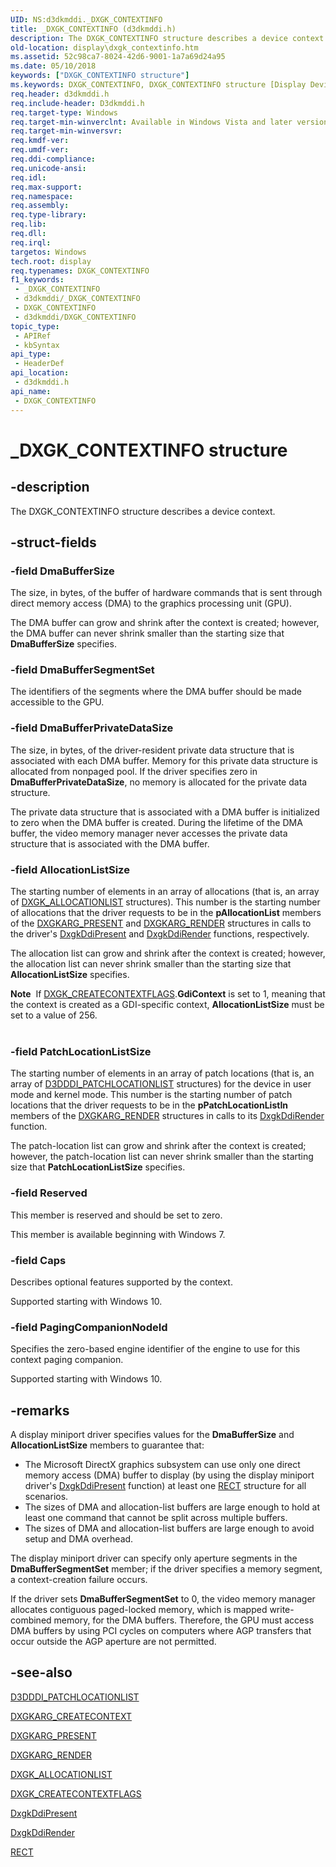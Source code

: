 ```yaml
---
UID: NS:d3dkmddi._DXGK_CONTEXTINFO
title: _DXGK_CONTEXTINFO (d3dkmddi.h)
description: The DXGK_CONTEXTINFO structure describes a device context.
old-location: display\dxgk_contextinfo.htm
ms.assetid: 52c98ca7-8024-42d6-9001-1a7a69d24a95
ms.date: 05/10/2018
keywords: ["DXGK_CONTEXTINFO structure"]
ms.keywords: DXGK_CONTEXTINFO, DXGK_CONTEXTINFO structure [Display Devices], DmStructs_e95e533c-2156-4384-9e7e-718e7d61c458.xml, _DXGK_CONTEXTINFO, d3dkmddi/DXGK_CONTEXTINFO, display.dxgk_contextinfo
req.header: d3dkmddi.h
req.include-header: D3dkmddi.h
req.target-type: Windows
req.target-min-winverclnt: Available in Windows Vista and later versions of the Windows operating systems.
req.target-min-winversvr: 
req.kmdf-ver: 
req.umdf-ver: 
req.ddi-compliance: 
req.unicode-ansi: 
req.idl: 
req.max-support: 
req.namespace: 
req.assembly: 
req.type-library: 
req.lib: 
req.dll: 
req.irql: 
targetos: Windows
tech.root: display
req.typenames: DXGK_CONTEXTINFO
f1_keywords:
 - _DXGK_CONTEXTINFO
 - d3dkmddi/_DXGK_CONTEXTINFO
 - DXGK_CONTEXTINFO
 - d3dkmddi/DXGK_CONTEXTINFO
topic_type:
 - APIRef
 - kbSyntax
api_type:
 - HeaderDef
api_location:
 - d3dkmddi.h
api_name:
 - DXGK_CONTEXTINFO
---
```


# _DXGK_CONTEXTINFO structure


## -description

The DXGK_CONTEXTINFO structure describes a device context.

## -struct-fields

### -field DmaBufferSize

The size, in bytes, of the buffer of hardware commands that is sent through direct memory access (DMA) to the graphics processing unit (GPU).

The DMA buffer can grow and shrink after the context is created; however, the DMA buffer can never shrink smaller than the starting size that <b>DmaBufferSize</b> specifies.

### -field DmaBufferSegmentSet

 The identifiers of the segments where the DMA buffer should be made accessible to the GPU.

### -field DmaBufferPrivateDataSize

The size, in bytes, of the driver-resident private data structure that is associated with each DMA buffer. Memory for this private data structure is allocated from nonpaged pool. If the driver specifies zero in <b>DmaBufferPrivateDataSize</b>, no memory is allocated for the private data structure.

The private data structure that is associated with a DMA buffer is initialized to zero when the DMA buffer is created. During the lifetime of the DMA buffer, the video memory manager never accesses the private data structure that is associated with the DMA buffer.

### -field AllocationListSize

The starting number of elements in an array of allocations (that is, an array of <a href="https://docs.microsoft.com/windows-hardware/drivers/ddi/d3dkmddi/ns-d3dkmddi-_dxgk_allocationlist">DXGK_ALLOCATIONLIST</a> structures). This number is the starting number of allocations that the driver requests to be in the <b>pAllocationList</b> members of the <a href="https://docs.microsoft.com/windows-hardware/drivers/ddi/d3dkmddi/ns-d3dkmddi-_dxgkarg_present">DXGKARG_PRESENT</a> and <a href="https://docs.microsoft.com/windows-hardware/drivers/ddi/d3dkmddi/ns-d3dkmddi-_dxgkarg_render">DXGKARG_RENDER</a> structures in calls to the driver's <a href="https://docs.microsoft.com/windows-hardware/drivers/ddi/d3dkmddi/nc-d3dkmddi-dxgkddi_present">DxgkDdiPresent</a> and <a href="https://docs.microsoft.com/windows-hardware/drivers/ddi/d3dkmddi/nc-d3dkmddi-dxgkddi_render">DxgkDdiRender</a> functions, respectively.

The allocation list can grow and shrink after the context is created; however, the allocation list can never shrink smaller than the starting size that <b>AllocationListSize</b> specifies.  

<div class="alert"><b>Note</b>  If <a href="https://docs.microsoft.com/windows-hardware/drivers/ddi/d3dkmddi/ns-d3dkmddi-_dxgk_createcontextflags">DXGK_CREATECONTEXTFLAGS</a>.<b>GdiContext</b>  is set to 1, meaning that the context is created as a GDI-specific context,  <b>AllocationListSize</b> must be set to a value of 256.</div>
<div> </div>

### -field PatchLocationListSize

 The starting number of elements in an array of patch locations (that is, an array of <a href="https://docs.microsoft.com/windows-hardware/drivers/ddi/d3dukmdt/ns-d3dukmdt-_d3dddi_patchlocationlist">D3DDDI_PATCHLOCATIONLIST</a> structures) for the device in user mode and kernel mode. This number is the starting number of patch locations that the driver requests to be in the <b>pPatchLocationListIn</b> members of the <a href="https://docs.microsoft.com/windows-hardware/drivers/ddi/d3dkmddi/ns-d3dkmddi-_dxgkarg_render">DXGKARG_RENDER</a> structures in calls to its <a href="https://docs.microsoft.com/windows-hardware/drivers/ddi/d3dkmddi/nc-d3dkmddi-dxgkddi_render">DxgkDdiRender</a> function.

The patch-location list can grow and shrink after the context is created; however, the patch-location list can never shrink smaller than the starting size that <b>PatchLocationListSize</b> specifies.

### -field Reserved

This member is reserved and should be set to zero.

This member is available beginning with Windows 7.

### -field Caps

Describes optional features supported by the context.

Supported starting with Windows 10.

### -field PagingCompanionNodeId

Specifies the zero-based engine identifier of the engine to use for this context paging companion.

Supported starting with Windows 10.

## -remarks

A display miniport driver specifies values for the <b>DmaBufferSize</b> and <b>AllocationListSize</b> members to guarantee that:

<ul>
<li>
The Microsoft DirectX graphics subsystem can use only one direct memory access (DMA) buffer to display (by using the display miniport driver's <a href="https://docs.microsoft.com/windows-hardware/drivers/ddi/d3dkmddi/nc-d3dkmddi-dxgkddi_present">DxgkDdiPresent</a> function) at least one <a href="https://docs.microsoft.com/windows/win32/api/windef/ns-windef-tagrect">RECT</a> structure for all scenarios.

</li>
<li>
The sizes of DMA and allocation-list buffers are large enough to hold at least one command that cannot be split across multiple buffers.

</li>
<li>
The sizes of DMA and allocation-list buffers are large enough to avoid setup and DMA overhead. 

</li>
</ul>
The display miniport driver can specify only aperture segments in the <b>DmaBufferSegmentSet</b> member; if the driver specifies a memory segment, a context-creation failure occurs. 

If the driver sets <b>DmaBufferSegmentSet</b> to 0, the video memory manager allocates contiguous paged-locked memory, which is mapped write-combined memory, for the DMA buffers. Therefore, the GPU must access DMA buffers by using PCI cycles on computers where AGP transfers that occur outside the AGP aperture are not permitted.

## -see-also

<a href="https://docs.microsoft.com/windows-hardware/drivers/ddi/d3dukmdt/ns-d3dukmdt-_d3dddi_patchlocationlist">D3DDDI_PATCHLOCATIONLIST</a>



<a href="https://docs.microsoft.com/windows-hardware/drivers/ddi/d3dkmddi/ns-d3dkmddi-_dxgkarg_createcontext">DXGKARG_CREATECONTEXT</a>



<a href="https://docs.microsoft.com/windows-hardware/drivers/ddi/d3dkmddi/ns-d3dkmddi-_dxgkarg_present">DXGKARG_PRESENT</a>



<a href="https://docs.microsoft.com/windows-hardware/drivers/ddi/d3dkmddi/ns-d3dkmddi-_dxgkarg_render">DXGKARG_RENDER</a>



<a href="https://docs.microsoft.com/windows-hardware/drivers/ddi/d3dkmddi/ns-d3dkmddi-_dxgk_allocationlist">DXGK_ALLOCATIONLIST</a>



<a href="https://docs.microsoft.com/windows-hardware/drivers/ddi/d3dkmddi/ns-d3dkmddi-_dxgk_createcontextflags">DXGK_CREATECONTEXTFLAGS</a>



<a href="https://docs.microsoft.com/windows-hardware/drivers/ddi/d3dkmddi/nc-d3dkmddi-dxgkddi_present">DxgkDdiPresent</a>



<a href="https://docs.microsoft.com/windows-hardware/drivers/ddi/d3dkmddi/nc-d3dkmddi-dxgkddi_render">DxgkDdiRender</a>



<a href="https://docs.microsoft.com/windows/win32/api/windef/ns-windef-tagrect">RECT</a>

